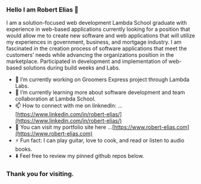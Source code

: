 ### Hello I am Robert Elias :wave:

I am a solution-focused web development Lambda School graduate with experience in web-based applications currently looking for a position that would allow me to create new software and web applications that will utilize my experiences in government, business, and mortgage industry. I am fascinated in the creation process of software applications that meet the customers’ needs while advancing the organizations position in the marketplace. Participated in development and implementation of web-based solutions during build weeks and Labs. 

- 🔭 I’m currently working on Groomers Express project through Lambda Labs. 
- 🌱 I’m currently learning more about software development and team collaboration at Lambda School. 
- 📫 How to connect with me on linknedIn: ...[https://www.linkedin.com/in/robert-elias/](https://www.linkedin.com/in/robert-elias/)
- :link: You can visit my portfolio site here ...[https://www.robert-elias.com](https://www.robert-elias.com)
- ⚡ Fun fact: I can play guitar, love to cook, and read or listen to audio books. 
- :arrow_down: Feel free to review my pinned github repos below. 
### Thank you for visiting.

